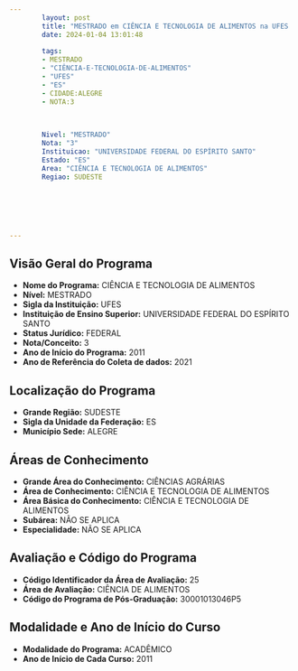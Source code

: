 ```yaml
---
        layout: post
        title: "MESTRADO em CIÊNCIA E TECNOLOGIA DE ALIMENTOS na UFES  "
        date: 2024-01-04 13:01:48
     
        tags:
        - MESTRADO
        - "CIÊNCIA-E-TECNOLOGIA-DE-ALIMENTOS"
        - "UFES"
        - "ES"
        - CIDADE:ALEGRE
        - NOTA:3
        
       

        Nivel: "MESTRADO"
        Nota: "3"
        Instituicao: "UNIVERSIDADE FEDERAL DO ESPÍRITO SANTO"
        Estado: "ES"
        Area: "CIÊNCIA E TECNOLOGIA DE ALIMENTOS"
        Regiao: SUDESTE
        
        
        
        
        
        
---
```

## Visão Geral do Programa
- **Nome do Programa:** CIÊNCIA E TECNOLOGIA DE ALIMENTOS
- **Nível:** MESTRADO
- **Sigla da Instituição:** UFES
- **Instituição de Ensino Superior:** UNIVERSIDADE FEDERAL DO ESPÍRITO SANTO
- **Status Jurídico:** FEDERAL
- **Nota/Conceito:** 3
- **Ano de Início do Programa:** 2011
- **Ano de Referência do Coleta de dados:** 2021

## Localização do Programa
- **Grande Região:** SUDESTE
- **Sigla da Unidade da Federação:** ES
- **Município Sede:** ALEGRE

## Áreas de Conhecimento
- **Grande Área do Conhecimento:** CIÊNCIAS AGRÁRIAS
- **Área de Conhecimento:** CIÊNCIA E TECNOLOGIA DE ALIMENTOS
- **Área Básica do Conhecimento:** CIÊNCIA E TECNOLOGIA DE ALIMENTOS
- **Subárea:** NÃO SE APLICA
- **Especialidade:** NÃO SE APLICA

## Avaliação e Código do Programa
- **Código Identificador da Área de Avaliação:** 25
- **Área de Avaliação:** CIÊNCIA DE ALIMENTOS
- **Código do Programa de Pós-Graduação:** 30001013046P5


## Modalidade e Ano de Início do Curso
- **Modalidade do Programa:** ACADÊMICO
- **Ano de Início de Cada Curso:** 2011
